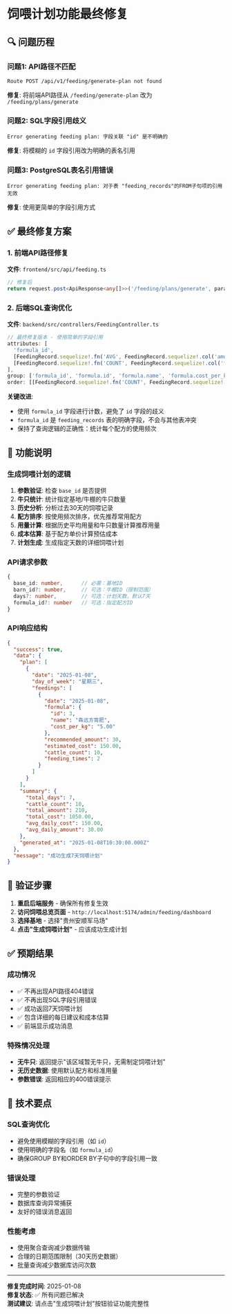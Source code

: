 # 饲喂计划功能最终修复

## 🔍 问题历程

### 问题1: API路径不匹配
```
Route POST /api/v1/feeding/generate-plan not found
```
**修复**: 将前端API路径从 `/feeding/generate-plan` 改为 `/feeding/plans/generate`

### 问题2: SQL字段引用歧义
```
Error generating feeding plan: 字段关联 "id" 是不明确的
```
**修复**: 将模糊的 `id` 字段引用改为明确的表名引用

### 问题3: PostgreSQL表名引用错误
```
Error generating feeding plan: 对于表 "feeding_records"的FROM子句项的引用无效
```
**修复**: 使用更简单的字段引用方式

## ✅ 最终修复方案

### 1. 前端API路径修复
**文件**: `frontend/src/api/feeding.ts`
```typescript
// 修复后
return request.post<ApiResponse<any[]>>('/feeding/plans/generate', params)
```

### 2. 后端SQL查询优化
**文件**: `backend/src/controllers/FeedingController.ts`

```typescript
// 最终修复版本 - 使用简单的字段引用
attributes: [
  'formula_id',
  [FeedingRecord.sequelize!.fn('AVG', FeedingRecord.sequelize!.col('amount')), 'avg_amount'],
  [FeedingRecord.sequelize!.fn('COUNT', FeedingRecord.sequelize!.col('formula_id')), 'frequency']
],
group: ['formula_id', 'formula.id', 'formula.name', 'formula.cost_per_kg'],
order: [[FeedingRecord.sequelize!.fn('COUNT', FeedingRecord.sequelize!.col('formula_id')), 'DESC']]
```

**关键改进**:
- 使用 `formula_id` 字段进行计数，避免了 `id` 字段的歧义
- `formula_id` 是 `feeding_records` 表的明确字段，不会与其他表冲突
- 保持了查询逻辑的正确性：统计每个配方的使用频次

## 🎯 功能说明

### 生成饲喂计划的逻辑
1. **参数验证**: 检查 `base_id` 是否提供
2. **牛只统计**: 统计指定基地/牛棚的牛只数量
3. **历史分析**: 分析过去30天的饲喂记录
4. **配方排序**: 按使用频次排序，优先推荐常用配方
5. **用量计算**: 根据历史平均用量和牛只数量计算推荐用量
6. **成本估算**: 基于配方单价计算预估成本
7. **计划生成**: 生成指定天数的详细饲喂计划

### API请求参数
```typescript
{
  base_id: number,      // 必需：基地ID
  barn_id?: number,     // 可选：牛棚ID（限制范围）
  days?: number,        // 可选：计划天数，默认7天
  formula_id?: number   // 可选：指定配方ID
}
```

### API响应结构
```json
{
  "success": true,
  "data": {
    "plan": [
      {
        "date": "2025-01-08",
        "day_of_week": "星期三",
        "feedings": [
          {
            "date": "2025-01-08",
            "formula": {
              "id": 3,
              "name": "犇远方育肥",
              "cost_per_kg": "5.00"
            },
            "recommended_amount": 30,
            "estimated_cost": 150.00,
            "cattle_count": 10,
            "feeding_times": 2
          }
        ]
      }
    ],
    "summary": {
      "total_days": 7,
      "cattle_count": 10,
      "total_amount": 210,
      "total_cost": 1050.00,
      "avg_daily_cost": 150.00,
      "avg_daily_amount": 30.00
    },
    "generated_at": "2025-01-08T10:30:00.000Z"
  },
  "message": "成功生成7天饲喂计划"
}
```

## 🚀 验证步骤

1. **重启后端服务** - 确保所有修复生效
2. **访问饲喂总览页面** - `http://localhost:5174/admin/feeding/dashboard`
3. **选择基地** - 选择"贵州安顺军马场"
4. **点击"生成饲喂计划"** - 应该成功生成计划

## ✅ 预期结果

### 成功情况
- ✅ 不再出现API路径404错误
- ✅ 不再出现SQL字段引用错误
- ✅ 成功返回7天饲喂计划
- ✅ 包含详细的每日建议和成本估算
- ✅ 前端显示成功消息

### 特殊情况处理
- **无牛只**: 返回提示"该区域暂无牛只，无需制定饲喂计划"
- **无历史数据**: 使用默认配方和标准用量
- **参数错误**: 返回相应的400错误提示

## 🔧 技术要点

### SQL查询优化
- 避免使用模糊的字段引用（如 `id`）
- 使用明确的字段名（如 `formula_id`）
- 确保GROUP BY和ORDER BY子句中的字段引用一致

### 错误处理
- 完整的参数验证
- 数据库查询异常捕获
- 友好的错误消息返回

### 性能考虑
- 使用聚合查询减少数据传输
- 合理的日期范围限制（30天历史数据）
- 批量查询减少数据库访问次数

---

**修复完成时间**: 2025-01-08  
**修复状态**: ✅ 所有问题已解决  
**测试建议**: 请点击"生成饲喂计划"按钮验证功能完整性